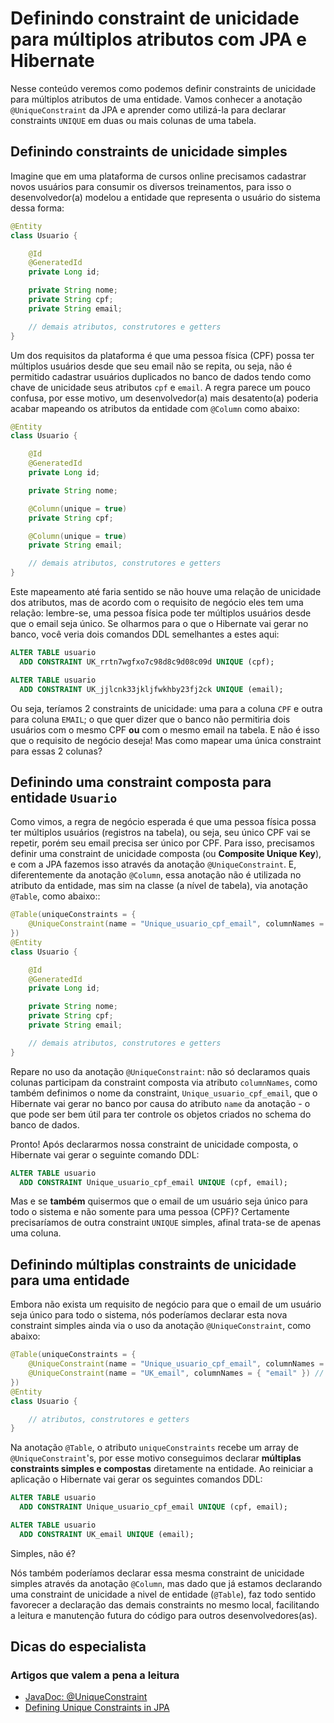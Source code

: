# Definindo constraint de unicidade para múltiplos atributos com JPA e Hibernate

Nesse conteúdo veremos como podemos definir constraints de unicidade para múltiplos atributos de uma entidade. Vamos conhecer a anotação `@UniqueConstraint` da JPA e aprender como utilizá-la para declarar constraints `UNIQUE` em duas ou mais colunas de uma tabela.

## Definindo constraints de unicidade simples

Imagine que em uma plataforma de cursos online precisamos cadastrar novos usuários para consumir os diversos treinamentos, para isso o desenvolvedor(a) modelou a entidade que representa o usuário do sistema dessa forma:

```java
@Entity
class Usuario {

    @Id
    @GeneratedId
    private Long id;

    private String nome;
    private String cpf;
    private String email;

    // demais atributos, construtores e getters
}
```

Um dos requisitos da plataforma é que uma pessoa física (CPF) possa ter múltiplos usuários desde que seu email não se repita, ou seja, não é permitido cadastrar usuários duplicados no banco de dados tendo como chave de unicidade seus atributos `cpf` e `email`. A regra parece um pouco confusa, por esse motivo, um desenvolvedor(a) mais desatento(a) poderia acabar mapeando os atributos da entidade com `@Column` como abaixo:

```java
@Entity
class Usuario {

    @Id
    @GeneratedId
    private Long id;

    private String nome;

    @Column(unique = true)
    private String cpf;

    @Column(unique = true)
    private String email;

    // demais atributos, construtores e getters
}
```

Este mapeamento até faria sentido se não houve uma relação de unicidade dos atributos, mas de acordo com o requisito de negócio eles tem uma relação: lembre-se, uma pessoa física pode ter múltiplos usuários desde que o email seja único. Se olharmos para o que o Hibernate vai gerar no banco, você veria dois comandos DDL semelhantes a estes aqui:

```sql
ALTER TABLE usuario
  ADD CONSTRAINT UK_rrtn7wgfxo7c98d8c9d08c09d UNIQUE (cpf);

ALTER TABLE usuario
  ADD CONSTRAINT UK_jjlcnk33jkljfwkhby23fj2ck UNIQUE (email);
```

Ou seja, teríamos 2 constraints de unicidade: uma para a coluna `CPF` e outra para coluna `EMAIL`; o que quer dizer que o banco não permitiria dois usuários com o mesmo CPF **ou** com o mesmo email na tabela. E não é isso que o requisito de negócio deseja! Mas como mapear uma única constraint para essas 2 colunas?

## Definindo uma constraint composta para entidade `Usuario`

Como vimos, a regra de negócio esperada é que uma pessoa física possa ter múltiplos usuários (registros na tabela), ou seja, seu único CPF vai se repetir, porém seu email precisa ser único por CPF. Para isso, precisamos definir uma constraint de unicidade composta (ou **Composite Unique Key**), e com a JPA fazemos isso através da anotação `@UniqueConstraint`. E, diferentemente da anotação `@Column`, essa anotação não é utilizada no atributo da entidade, mas sim na classe (a nível de tabela), via anotação `@Table`, como abaixo::

```java
@Table(uniqueConstraints = { 
    @UniqueConstraint(name = "Unique_usuario_cpf_email", columnNames = { "cpf", "email" }) 
})
@Entity
class Usuario {

    @Id
    @GeneratedId
    private Long id;

    private String nome;
    private String cpf;
    private String email;

    // demais atributos, construtores e getters
}
```

Repare no uso da anotação `@UniqueConstraint`: não só declaramos quais colunas participam da constraint composta via atributo `columnNames`, como também definimos o nome da constraint, `Unique_usuario_cpf_email`, que o Hibernate vai gerar no banco por causa do atributo `name` da anotação - o que pode ser bem útil para ter controle os objetos criados no schema do banco de dados.

Pronto! Após declararmos nossa constraint de unicidade composta, o Hibernate vai gerar o seguinte comando DDL:

```sql
ALTER TABLE usuario
  ADD CONSTRAINT Unique_usuario_cpf_email UNIQUE (cpf, email);
```

Mas e se **também** quisermos que o email de um usuário seja único para todo o sistema e não somente para uma pessoa (CPF)? Certamente precisaríamos de outra constraint `UNIQUE` simples, afinal trata-se de apenas uma coluna.

## Definindo múltiplas constraints de unicidade para uma entidade

Embora não exista um requisito de negócio para que o email de um usuário seja único para todo o sistema, nós poderíamos declarar esta nova constraint simples ainda via o uso da anotação `@UniqueConstraint`, como abaixo:

```java
@Table(uniqueConstraints = { 
    @UniqueConstraint(name = "Unique_usuario_cpf_email", columnNames = { "cpf", "email" }),
    @UniqueConstraint(name = "UK_email", columnNames = { "email" }) // nova constraint
})
@Entity
class Usuario {

    // atributos, construtores e getters
}
```

Na anotação `@Table`, o atributo `uniqueConstraints` recebe um array de `@UniqueConstraint`'s, por esse motivo conseguimos declarar **múltiplas constraints simples e compostas** diretamente na entidade. Ao reiniciar a aplicação o Hibernate vai gerar os seguintes comandos DDL:

```sql
ALTER TABLE usuario
  ADD CONSTRAINT Unique_usuario_cpf_email UNIQUE (cpf, email);

ALTER TABLE usuario
  ADD CONSTRAINT UK_email UNIQUE (email);
```

Simples, não é?

Nós também poderíamos declarar essa mesma constraint de unicidade simples através da anotação `@Column`, mas dado que já estamos declarando uma constraint de unicidade a nivel de entidade (`@Table`), faz todo sentido favorecer a declaração das demais constraints no mesmo local, facilitando a leitura e manutenção futura do código para outros desenvolvedores(as).

## Dicas do especialista

### Artigos que valem a pena a leitura

- [JavaDoc: @UniqueConstraint](https://docs.oracle.com/javaee/7/api/javax/persistence/UniqueConstraint.html)
- [Defining Unique Constraints in JPA](https://www.baeldung.com/jpa-unique-constraints)
